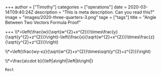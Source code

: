 +++
author = ["Timothy"]
categories = ["operations"]
date = 2020-03-14T09:40:24Z
description = "This is meta description. Can you read this?"
image = "images/2020-three-quarters-3.png"
tage = ["tags"]
title = "Angle Between Two Vectors Formula Proof"

+++
\\\\*=\\left(\\frac{w}{\\sqrt{w^{2}+x^{2}}}\\times\\frac{y}{\\sqrt{y^{2}+z^{2}}}\\right)-\\left(\\frac{x}{\\sqrt{w^{2}+x^{2}}}\\times\\frac{z}{\\sqrt{y^{2}+z^{2}}}\\right)

\\\\*=\\left(\\frac{wy-xz}{\\sqrt{w^{2}+x^{2}}\\times\\sqrt{y^{2}+z^{2}}}\\right)

\\\\*=\\frac{a\\cdot b}{\\left|a\\right|\\left|b\\right|}

    Rest